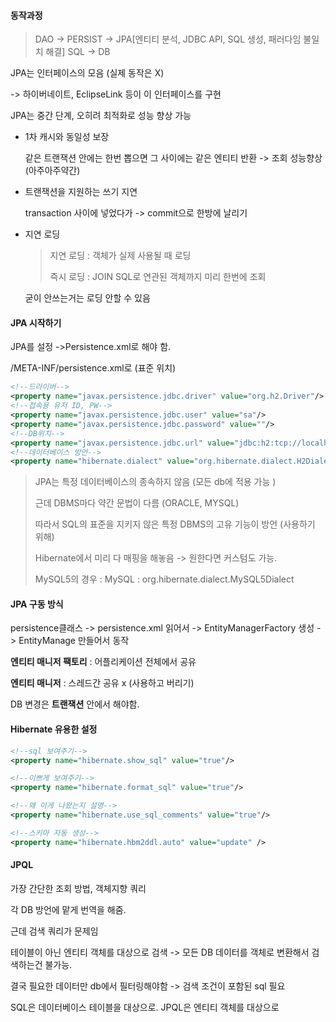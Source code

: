 

#### 동작과정

> DAO -> PERSIST -> JPA[엔티티 분석, JDBC API, SQL 생성, 패러다임 불일치 해결] SQL -> DB

JPA는 인터페이스의 모음 (실제 동작은 X)

-> 하이버네이트, EclipseLink 등이 이 인터페이스를 구현



JPA는 중간 단계, 오히려 최적화로 성능 향상 가능

* 1차 캐시와 동일성 보장

  같은 트랜잭션 안에는 한번 뽑으면 그 사이에는 같은 엔티티 반환 -> 조회 성능향상 (아주아주약간)

* 트랜잭션을 지원하는 쓰기 지연

  transaction 사이에 넣었다가 -> commit으로 한방에 날리기

* 지연 로딩

  > 지연 로딩 : 객체가 실제 사용될 때 로딩
  >
  > 즉시 로딩 : JOIN SQL로 연관된 객체까지 미리 한번에 조회

  굳이 안쓰는거는 로딩 안할 수 있음



#### JPA 시작하기

JPA를 설정 ->Persistence.xml로 해야 함.

/META-INF/persistence.xml로 (표준 위치)

````xml
<!--드라이버-->
<property name="javax.persistence.jdbc.driver" value="org.h2.Driver"/>
<!--접속용 유저 ID, PW-->
<property name="javax.persistence.jdbc.user" value="sa"/>
<property name="javax.persistence.jdbc.password" value=""/>
<!--DB위치-->
<property name="javax.persistence.jdbc.url" value="jdbc:h2:tcp://localhost/~/test"/>
<!--데이터베이스 방언-->
<property name="hibernate.dialect" value="org.hibernate.dialect.H2Dialect"/>
````

> JPA는 특정 데이터베이스의 종속하지 않음 (모든 db에 적용 가능 )
>
> 근데 DBMS마다 약간 문법이 다름 (ORACLE, MYSQL)
>
> 따라서 SQL의 표준을 지키지 않은 특정 DBMS의 고유 기능이 방언 (사용하기 위해)
>
> Hibernate에서 미리 다 매핑을 해놓음 -> 원한다면 커스텀도 가능.
>
> MySQL5의 경우 : MySQL : org.hibernate.dialect.MySQL5Dialect



#### JPA 구동 방식

persistence클래스 -> persistence.xml 읽어서 -> EntityManagerFactory 생성 -> EntityManage 만들어서 동작

**엔티티 매니저 팩토리** : 어플리케이션 전체에서 공유

**엔티티 매니저** : 스레드간 공유 x (사용하고 버리기)

DB 변경은 **트랜잭션** 안에서 해야함.





#### Hibernate 유용한 설정

````xml
<!--sql 보여주기-->
<property name="hibernate.show_sql" value="true"/>

<!--이쁘게 보여주기-->
<property name="hibernate.format_sql" value="true"/> 

<!--왜 이게 나왔는지 설명-->
<property name="hibernate.use_sql_comments" value="true"/>

<!--스키마 자동 생성-->
<property name="hibernate.hbm2ddl.auto" value="update" />
````



#### JPQL

가장 간단한 조회 방법, 객체지향 쿼리

각 DB 방언에 맡게 번역을 해줌.

근데 검색 쿼리가 문제임

테이블이 아닌 엔티티 객체를 대상으로 검색 -> 모든 DB 데이터를 객체로 변환해서 검색하는건 불가능.

결국 필요한 데이터만 db에서 필터링해야함 -> 검색 조건이 포함된 sql 필요



SQL은 데이터베이스 테이블을 대상으로. JPQL은 엔티티 객체를 대상으로